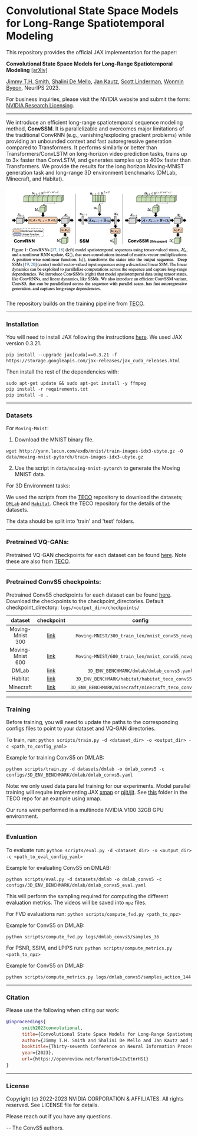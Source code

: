 # Convolutional State Space Models for Long-Range Spatiotemporal Modeling

This repository provides the official JAX implementation for the
paper:

**Convolutional State Space Models for Long-Range Spatiotemporal Modeling** [[arXiv]](https://arxiv.org/abs/2310.19694)

[Jimmy T.H. Smith](https://jimmysmith1919.github.io/), 
[Shalini De Mello](https://research.nvidia.com/person/shalini-de-mello),
[Jan Kautz](https://jankautz.com), 
[Scott Linderman](https://web.stanford.edu/~swl1/), 
[Wonmin Byeon](https://wonmin-byeon.github.io/), 
NeurIPS 2023.
 <!-- [[paper]](https://drive.google.com/file/d/1tSZ9Qd4eqiaQdiu_KkhdMgDvYn6UG1Tc/view?usp=sharing) --> 

For business inquiries, please visit the NVIDIA website and submit the form: [NVIDIA Research Licensing](https://www.nvidia.com/en-us/research/inquiries/).

---

We introduce an efficient long-range spatiotemporal sequence modeling method, **ConvSSM**. It is parallelizable and overcomes major limitations of the traditional ConvRNN (e.g., vanishing/exploding gradient problems) while providing an unbounded context and fast autoregressive generation compared to Transformers. It performs similarly or better than Transformers/ConvLSTM on long-horizon video prediction tasks, trains up to 3× faster than ConvLSTM, and generates samples up to 400× faster than Transformers. We provide the results for the long horizon Moving-MNIST generation task and long-range 3D environment benchmarks (DMLab, Minecraft, and Habitat).

![teaser](figs/convssm_50.png)

The repository builds on the training pipeline from [TECO](https://github.com/wilson1yan/teco). 

---

### Installation
You will need to install JAX following the instructions [here](https://jax.readthedocs.io/en/latest/installation.html).
We used JAX version 0.3.21.
```commandline
pip install --upgrade jax[cuda]==0.3.21 -f https://storage.googleapis.com/jax-releases/jax_cuda_releases.html
```

Then install the rest of the dependencies with:
```commandline
sudo apt-get update && sudo apt-get install -y ffmpeg
pip install -r requirements.txt
pip install -e .
```
<!-- **TODO**: Need to make sure requirements.txt is up to date, need to check specific Jax version and if newer jax versions work, need to check ffmpeg, etc. -->

---

### Datasets
For `Moving-Mnist`:

1) Download the MNIST binary file.
```commandline
wget http://yann.lecun.com/exdb/mnist/train-images-idx3-ubyte.gz -O data/moving-mnist-pytorch/train-images-idx3-ubyte.gz
```
2) Use the script in `data/moving-mnist-pytorch` to generate the Moving MNIST data.

For 3D Environment tasks:

We used the scripts from the [TECO](https://github.com/wilson1yan/teco) repository to download the datasets; [`DMLab`](https://github.com/wilson1yan/teco/blob/master/scripts/download/dmlab.sh) and 
[`Habitat`](https://github.com/wilson1yan/teco/blob/master/scripts/download/habitat.sh). Check the TECO repository for the details of the datasets.
<!-- **TODO**: Not sure if we provide more specific instructions ourselves, or just point them to TECO. -->

The data should be split into 'train' and 'test' folders.

---

### Pretrained VQ-GANs:
Pretrained VQ-GAN checkpoints for each dataset can be found [here](https://drive.google.com/drive/folders/10hAqVjoxte9OxYc7WIih_5OtwbdOxKoi). Note these are also from [TECO](https://github.com/wilson1yan/teco). 

---

### Pretrained ConvS5 checkpoints: 
Pretrained ConvS5 checkpoints for each dataset can be found [here](https://www.dropbox.com/scl/fo/h3omm0bc3dau9uh9cgrq0/AICA1umpuN1LRG_MRwUyPWU?rlkey=s9w4d3ncsfz39n2r390dpbsk2&st=v722uk6x&dl=0). Download the checkpoints to the checkpoint_directories. 
Default checkpoint_directory: `logs/<output_dir>/checkpoints/`

| dataset | checkpoint | config |
|:---:|:---:|:---:|
| Moving-Mnist 300 | [link](https://www.dropbox.com/scl/fo/wg6f4cazhlw5cs3fjfapf/AERdhoK8HARlwwlGvu8ZpLY?rlkey=spq6umv7m2scywntwgqswxvys&st=hpbemnp2&dl=0)  | `Moving-MNIST/300_train_len/mnist_convS5_novq.yaml` |
| Moving-Mnist 600 | [link](https://www.dropbox.com/scl/fo/1vog37ntlr67084o6qbpm/AD8B3ZZIek9pxDvb80rhd4k?rlkey=krp36u6zbu8nac4foml9f3bq1&st=hmuymguf&dl=0) | `Moving-MNIST/600_train_len/mnist_convS5_novq.yaml` |
| DMLab | [link](https://www.dropbox.com/scl/fo/dcy9nhw0umbowang36po1/AKPtYSxP2ynJnUDvoZsdxqc?rlkey=cw7bas02w2mw7ldyephu3w9r7&st=20wwyamh&dl=0) | `3D_ENV_BENCHMARK/dmlab/dmlab_convs5.yaml` |
| Habitat | [link](https://www.dropbox.com/scl/fo/6k6tchauqaguilkr8rb7c/ACyEPN_X00f1xWM_RQFyDF8?rlkey=gx5o11o9n5npfj09gxac8hq2p&st=9k23lyfk&dl=0) | `3D_ENV_BENCHMARK/habitat/habitat_teco_convS5.yaml`  |
| Minecraft | [link](https://www.dropbox.com/scl/fo/c4g2ol85hbt58kveoklek/AJvYilfaNdaap1V89u5Z5Oo?rlkey=1pv457c6bal7t2pisqx20s51i&st=8ft9r7d0&dl=0)  | `3D_ENV_BENCHMARK/minecraft/minecraft_teco_convS5.yaml` |

---

### Training
Before training, you will need to update the paths to the corresponding configs files to point to your dataset and VQ-GAN directories.

To train, run:
`python scripts/train.py -d <dataset_dir> -o <output_dir> -c <path_to_config_yaml>`

Example for training ConvS5 on DMLAB:
```commandline
python scripts/train.py -d datasets/dmlab -o dmlab_convs5 -c configs/3D_ENV_BENCHMARK/dmlab/dmlab_convs5.yaml
```

Note: we only used data parallel training for our experiments. Model parallel training will require implementing JAX [xmap](https://jax.readthedocs.io/en/latest/notebooks/xmap_tutorial.html) or [pjit/jit](https://jax.readthedocs.io/en/latest/jax-101/08-pjit.html). See [this](https://github.com/wilson1yan/teco/tree/master/teco/models/xmap) folder in the TECO repo for an example using xmap. 

Our runs were performed in a multinode NVIDIA V100 32GB GPU environment. 

---

### Evaluation
To evaluate run:
`python scripts/eval.py -d <dataset_dir> -o <output_dir> -c <path_to_eval_config_yaml>`

Example for evaluating ConvS5 on DMLAB:
```commandline
python scripts/eval.py -d datasets/dmlab -o dmlab_convs5 -c configs/3D_ENV_BENCHMARK/dmlab/dmlab_convs5_eval.yaml
```

This will perform the sampling required for computing the different evaluation metrics. The videos will be saved into `npz` files. 

For FVD evaluations run: `python scripts/compute_fvd.py <path_to_npz>`

Example for ConvS5 on DMLAB:
```commandline
python scripts/compute_fvd.py logs/dmlab_convs5/samples_36
```

For PSNR, SSIM, and LPIPS run: `python scripts/compute_metrics.py <path_to_npz>`

Example for ConvS5 on DMLAB:
```commandline
python scripts/compute_metrics.py logs/dmlab_convs5/samples_action_144
```

---

### Citation
Please use the following when citing our work:

```BiBTeX
@inproceedings{
      smith2023convolutional,
      title={Convolutional State Space Models for Long-Range Spatiotemporal Modeling},
      author={Jimmy T.H. Smith and Shalini De Mello and Jan Kautz and Scott Linderman and Wonmin Byeon},
      booktitle={Thirty-seventh Conference on Neural Information Processing Systems},
      year={2023},
      url={https://openreview.net/forum?id=1ZvEtnrHS1}
}
```

---

### License
Copyright (c) 2022-2023 NVIDIA CORPORATION & AFFILIATES. All rights reserved.
See LICENSE file for details.


Please reach out if you have any questions.

-- The ConvS5 authors.
